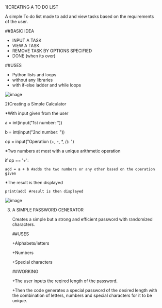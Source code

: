 1)CREATING A TO DO LIST

A simple To do list made to add and view tasks based on the requirements of the user.

##BASIC IDEA
+ INPUT A TASK
+ VIEW A TASK
+ REMOVE TASK BY OPTIONS SPECIFIED
+ DONE (when its over)

##USES
+ Python lists and loops
+ without any libraries
+ with if-else ladder and while loops


  






![image](https://github.com/user-attachments/assets/9f8b97d3-9d6c-494e-bb05-cb86a11edb51)














2)Creating a Simple Calculator 


*With input given from the user

 a = int(input("1st number: "))
 
b = int(input("2nd number: "))

op = input("Operation (+, -, *, /): ")

*Two numbers at most with a unique arithmetic operation

 if op == '+':
 
    add = a + b #adds the two numbers or any other based on the operation given

*The result is then displayed 

    print(add) #result is then displayed




![image](https://github.com/user-attachments/assets/d8d6518f-c7af-43ac-a8c2-6c6d0a8d3ba3)







3) A SIMPLE PASSWORD GENERATOR
   
    Creates a simple but a strong and efficient password with randomized characters.

   ##USES
   
   +Alphabets/letters
   
   +Numbers
   
   +Special characters

   ##WORKING
   
   +The user inputs the reqired length of the password.
   
   +Then the code generates a special password of the desired length with the combination of letters, numbers and special characters for it to be unique.
